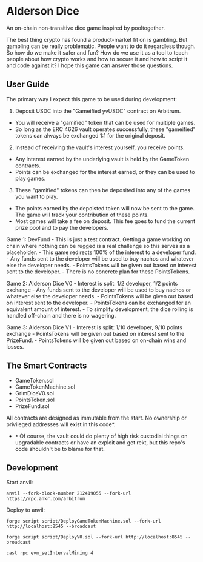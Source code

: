 # Alderson Dice

An on-chain non-transitive dice game inspired by pooltogether.

The best thing crypto has found a product-market fit on is gambling. But gambling can be really problematic. People want to do it regardless though. So how do we make it safer and fun? How do we use it as a tool to teach people about how crypto works and how to secure it and how to script it and code against it? I hope this game can answer those questions.

## User Guide

The primary way I expect this game to be used during development:

1. Deposit USDC into the "Gameified yvUSDC" contract on Arbitrum.

- You will receive a "gamified" token that can be used for multiple games.
- So long as the ERC 4626 vault operates successfully, these "gameified" tokens can always be exchanged 1:1 for the original deposit.

2. Instead of receiving the vault's interest yourself, you receive points.

- Any interest earned by the underlying vault is held by the GameToken contracts.
- Points can be exchanged for the interest earned, or they can be used to play games.

3. These "gamified" tokens can then be deposited into any of the games you want to play.

- The points earned by the depoisted token will now be sent to the game. The game will track your contribution of these points.
- Most games will take a fee on deposit. This fee goes to fund the current prize pool and to pay the developers.

Game 1: DevFund - This is just a test contract. Getting a game working on chain where nothing can be rugged is a real challenge so this serves as a placeholder. - This game redirects 100% of the interest to a developer fund. - Any funds sent to the developer will be used to buy nachos and whatever else the developer needs. - PointsTokens will be given out based on interest sent to the developer. - There is no concrete plan for these PointsTokens.

Game 2: Alderson Dice V0 - Interest is split: 1/2 developer, 1/2 points exchange - Any funds sent to the developer will be used to buy nachos or whatever else the developer needs. - PointsTokens will be given out based on interest sent to the developer. - PointsTokens can be exchanged for an equivalent amount of interest. - To simplify development, the dice rolling is handled off-chain and there is no wagering.

Game 3: Alderson Dice V1 - Interest is split: 1/10 developer, 9/10 points exchange - PointsTokens will be given out based on interest sent to the PrizeFund. - PointsTokens will be given out based on on-chain wins and losses.

## The Smart Contracts

- GameToken.sol
- GameTokenMachine.sol
- GrimDiceV0.sol
- PointsToken.sol
- PrizeFund.sol

All contracts are designed as immutable from the start. No ownership or privileged addresses will exist in this code\*.

- `*` Of course, the vault could do plenty of high risk custodial things on upgradable contracts or have an exploit and get rekt, but this repo's code shouldn't be to blame for that.

## Development

Start anvil:

    anvil --fork-block-number 212419055 --fork-url https://rpc.ankr.com/arbitrum

Deploy to anvil:

    forge script script/DeployGameTokenMachine.sol --fork-url http://localhost:8545 --broadcast

    forge script script/DeployV0.sol --fork-url http://localhost:8545 --broadcast

    cast rpc evm_setIntervalMining 4
